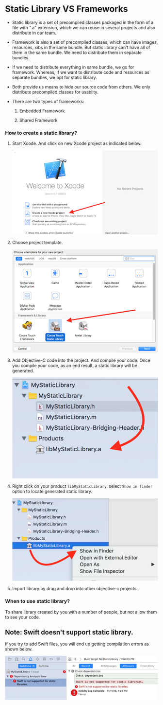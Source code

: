 # Static Library VS Frameworks

* Static library is a set of precompiled classes packaged in the form of a file with ".a" extension, which we can reuse in several projects and also distribute in our team.

* Framework is also a set of precompiled classes, which can have images, resources, xibs in the same bundle. But static library can't have all of them in the same bundle. We need to distribute them in separate bundles.

* If we need to distribute everything in same bundle, we go for framework. Whereas, if we want to distribute code and resources as separate bundles, we opt for static library.

* Both provide us means to hide our source code from others. We only distribute precompiled classes for usablity.

* There are two types of frameworks:

	1) Embedded Framework
	
	2) Shared Framework

### How to create a static library?

1. Start Xcode. And click on new Xcode project as indicated below.

	![](StaticLibraryStep1.png)

2. Choose project template.

	![](StaticLibraryStep2.png)

3. Add Objective-C code into the project. And compile your code. Once you compile your code, as an end result, a static library will be generated.

	![](StaticLibraryStep3.png)

4.  Right click on your product ```libMyStaticLibrary```, select `Show in finder` option to locate generated static library.

	![](StaticLibraryStep4.png)

5. Import library by drag and drop into other objective-c projects.

### When to use static library?

To share library created by you with a number of people, but not allow them to see your code.

## Note: Swift doesn't support static library.

If you try to add Swift files, you will end up getting compilation errors as shown below.

![](StaticLibrarySwiftError.png)
